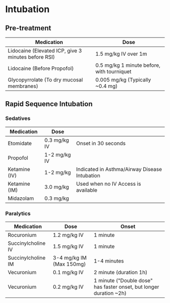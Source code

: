# Intubation

## Pre-treatment

| Medication | Dose |
|------------|-------------|
| Lidocaine  (Elevated ICP, give 3 minutes before RSI) | 1.5 mg/kg IV over 1m      |
| Lidocaine (Before Propofol) | 0.5 mg/kg 1 minute before, with tourniquet |
| Glycopyrrolate (To dry mucosal membranes) | 0.005 mg/kg  (Typically ~0.4 mg) |

## Rapid Sequence Intubation

### Sedatives

| Medication | Dose                              |                     |
|------------|-----------------------------------|---------------------|
| Etomidate  | 0.3 mg/kg IV | Onset in 30 seconds |
| Propofol   | 1-2 mg/kg IV                 |                     |
| Ketamine (IV) | 1-2 mg/kg | Indicated in Asthma/Airway Disease Intubation |
| Ketamine (IM) | 3.0 mg/kg | Used when no IV Access is available |
| Midazolam | 0.3 mg/kg | |

### Paralytics

| Medication         	| Dose                     	| Onset              	|
|--------------------	|--------------------------	|-------------------	|
| Rocuronium         	| 1.2 mg/kg IV      	| 1 minute    	|
| Succinylcholine IV 	| 1.5 mg/kg IV        	| 1 minute    	|
| Succinylcholine IM 	| 3-4 mg/kg IM (Max 150mg) 	| 1-4 minutes 	|
| Vecuronium         	| 0.1 mg/kg IV        	| 2 minute (duration 1h)|
| Vecuronium         	| 0.2 mg/kg IV        	| 1 minute ("Double dose" has faster onset, but longer duration ~2h)|
